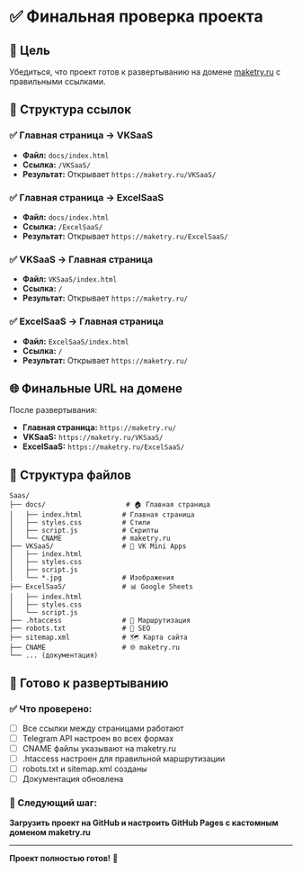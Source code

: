 # ✅ Финальная проверка проекта

## 🎯 Цель
Убедиться, что проект готов к развертыванию на домене [maketry.ru](https://maketry.ru/) с правильными ссылками.

## 🔗 Структура ссылок

### ✅ Главная страница → VKSaaS
- **Файл:** `docs/index.html`
- **Ссылка:** `/VKSaaS/`
- **Результат:** Открывает `https://maketry.ru/VKSaaS/`

### ✅ Главная страница → ExcelSaaS
- **Файл:** `docs/index.html`
- **Ссылка:** `/ExcelSaaS/`
- **Результат:** Открывает `https://maketry.ru/ExcelSaaS/`

### ✅ VKSaaS → Главная страница
- **Файл:** `VKSaaS/index.html`
- **Ссылка:** `/`
- **Результат:** Открывает `https://maketry.ru/`

### ✅ ExcelSaaS → Главная страница
- **Файл:** `ExcelSaaS/index.html`
- **Ссылка:** `/`
- **Результат:** Открывает `https://maketry.ru/`

## 🌐 Финальные URL на домене

После развертывания:
- **Главная страница:** `https://maketry.ru/`
- **VKSaaS:** `https://maketry.ru/VKSaaS/`
- **ExcelSaaS:** `https://maketry.ru/ExcelSaaS/`

## 📁 Структура файлов

```
Saas/
├── docs/                    # 🏠 Главная страница
│   ├── index.html          # Главная страница
│   ├── styles.css          # Стили
│   ├── script.js           # Скрипты
│   └── CNAME               # maketry.ru
├── VKSaaS/                 # 📱 VK Mini Apps
│   ├── index.html
│   ├── styles.css
│   ├── script.js
│   └── *.jpg               # Изображения
├── ExcelSaaS/              # 📊 Google Sheets
│   ├── index.html
│   ├── styles.css
│   └── script.js
├── .htaccess               # 🔧 Маршрутизация
├── robots.txt              # 🤖 SEO
├── sitemap.xml             # 🗺️ Карта сайта
├── CNAME                   # 🌐 maketry.ru
└── ... (документация)
```

## 🚀 Готово к развертыванию

### ✅ Что проверено:
- [ ] Все ссылки между страницами работают
- [ ] Telegram API настроен во всех формах
- [ ] CNAME файлы указывают на maketry.ru
- [ ] .htaccess настроен для правильной маршрутизации
- [ ] robots.txt и sitemap.xml созданы
- [ ] Документация обновлена

### 🎯 Следующий шаг:
**Загрузить проект на GitHub и настроить GitHub Pages с кастомным доменом maketry.ru**

---

**Проект полностью готов!** 🎉
